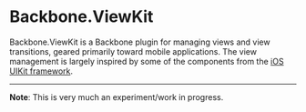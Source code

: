 Backbone.ViewKit
===

Backbone.ViewKit is a Backbone plugin for managing views and view transitions, geared primarily toward mobile applications.  The view management is largely inspired by some of the components from the [iOS UIKit framework](https://developer.apple.com/library/ios/#documentation/uikit/reference/uikit_framework/_index.html).

---

**Note**: This is very much an experiment/work in progress.